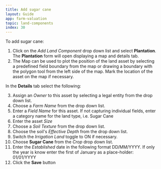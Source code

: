 ```yaml
---
title: Add sugar cane
layout: Guide
app: farm-valuation
topic: land-components
index: 30
---
```


To add sugar cane:

1. Click on the *Add Land Component* drop down list and select **Plantation**. The **Plantation** form will open displaying a map and details tab.
2. The Map can be used to plot the position of the land asset by selecting a predefined field boundary from the map or drawing a boundary with the polygon tool from the left side of the map. Mark the location of the asset on the map if necessary.

In the **Details** tab select the following:

3. Assign an *Owner* to this asset by selecting a legal entity from the drop down list.
4. Choose a *Farm Name* from the drop down list.
5. Enter a *Field Name* for this asset. If not capturing individual fields, enter a category name for the land type, i.e. Sugar Cane
6. Enter the asset *Size*
7. Choose a *Soil Texture* from the drop down list.
8. Choose the soil's *Effective Depth* from the drop down list.
9. Switch the *Irrigation Land* toggle to ON if necessary.
10. Choose **Sugar Cane** from the *Crop* drop down list.
12. Enter the *Established* date in the following format DD/MM/YYYY. If only the year is know enter the first of January as a place-holder: 01/01/YYYY
13. Click the **Save** button